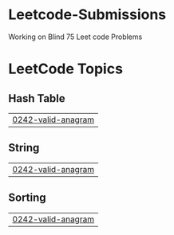 # Leetcode-Submissions
Working on Blind 75 Leet code Problems

<!---LeetCode Topics Start-->
# LeetCode Topics
## Hash Table
|  |
| ------- |
| [0242-valid-anagram](https://github.com/MalavikaK/Leetcode-Submissions/tree/master/0242-valid-anagram) |
## String
|  |
| ------- |
| [0242-valid-anagram](https://github.com/MalavikaK/Leetcode-Submissions/tree/master/0242-valid-anagram) |
## Sorting
|  |
| ------- |
| [0242-valid-anagram](https://github.com/MalavikaK/Leetcode-Submissions/tree/master/0242-valid-anagram) |
<!---LeetCode Topics End-->